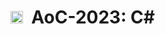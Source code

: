 <!-- TODO: Upload a transparent icon & use that instead -->
# <img src="https://avatars.githubusercontent.com/u/152345110" width="20"/>&nbsp;&nbsp;AoC-2023: C#